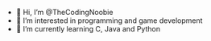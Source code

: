 - 👋 Hi, I’m @TheCodingNoobie
- 👀 I’m interested in programming and game development
- 🌱 I’m currently learning C, Java and Python

<!---
TheCodingNoobie/TheCodingNoobie is a ✨ special ✨ repository because its `README.md` (this file) appears on your GitHub profile.
You can click the Preview link to take a look at your changes.
--->
